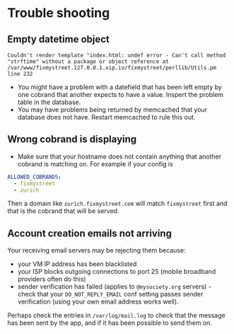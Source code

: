 # Trouble shooting

## Empty datetime object

    Couldn't render template "index.html: undef error - Can't call method "strftime" without a package or object reference at /var/www/fixmystreet.127.0.0.1.xip.io/fixmystreet/perllib/Utils.pm line 232

- You might have a problem with a datefield that has been left empty by one cobrand that another expects to have a value. Inspert the problem table in the database.
- You may have problems being returned by memcached that your database does not have. Restart memcached to rule this out.

## Wrong cobrand is displaying

- Make sure that your hostname does not contain anything that another cobrand is matching on. For example if your config is

``` yaml
ALLOWED_COBRANDS:
  - fixmystreet
  - zurich
````

Then a domain like `zurich.fixmystreet.com` will match `fixmystreet` first and that is the cobrand that will be served.

## Account creation emails not arriving

Your receiving email servers may be rejecting them because:

* your VM IP address has been blacklisted
* your ISP blocks outgoing connections to port 25 (mobile broadband providers often do this)
* sender verification has failed (applies to `@mysociety.org` servers) - check that your `DO_NOT_REPLY_EMAIL` conf setting passes sender verification (using your own email address works well).

Perhaps check the entries in `/var/log/mail.log` to check that the message has been sent by the app, and if it has been possible to send them on.
